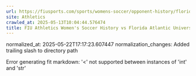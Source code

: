 ```yaml
---
url: https://fiusports.com/sports/womens-soccer/opponent-history/florida-atlantic-university/4/
site: Athletics
crawled_at: 2025-05-13T10:04:44.576474
title: FIU Athletics Women's Soccer History vs Florida Atlantic University
---
```

normalized_at: 2025-05-22T17:17:23.607447
normalization_changes: Added trailing slash to directory path

Error generating fit markdown: '<' not supported between instances of 'int' and 'str'